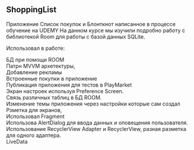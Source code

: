 ## ShoppingList

Приложение Список покупок и Блонткнот написанное в процессе обучение на UDEMY На данном курсе мы изучили подробно работу с библиотекой Room для работы с базой данных SQLite.

Использовал в работе:

БД при помощи ROOM  
Патрн MVVM архетектуры,  
Добавление рекламы  
Встроенные покупки в приложение  
Публикация приложения для тестов в PlayMarket  
Экран настроек используя Preference Screen.  
Связь различных таблиц в БД ROOM.  
Изменение темы приложения через настройки которые сам создал  
Рзметка для экранов,  
Использовал Fragment  
Использова AlertDialog для ввода данных и оповещения пользователя.  
Использование RecyclerView Adapter и RecyclerView, разная разметка для одного адаптера.  
LiveData
